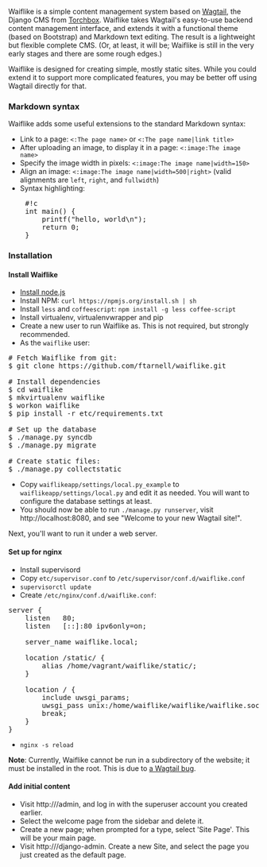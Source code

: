 Waiflike is a simple content management system based on
[Wagtail](https://github.com/torchbox/wagtail), the Django CMS from
[Torchbox](http://www.torchbox.com/).  Waiflike takes Wagtail's easy-to-use
backend content management interface, and extends it with a functional theme
(based on Bootstrap) and Markdown text editing.  The result is a lightweight
but flexible complete CMS.  (Or, at least, it will be; Waiflike is still in the
very early stages and there are some rough edges.)

Waiflike is designed for creating simple, mostly static sites.  While you could
extend it to support more complicated features, you may be better off using
Wagtail directly for that.

### Markdown syntax

Waiflike adds some useful extensions to the standard Markdown syntax:

* Link to a page: `<:The page name>` or `<:The page name|link title>`
* After uploading an image, to display it in a page: `<:image:The image name>`
* Specify the image width in pixels: `<:image:The image name|width=150>`
* Align an image: `<:image:The image name|width=500|right>` (valid alignments are `left`, `right`, and `fullwidth`)
* Syntax highlighting:

<pre>
    #!c
    int main() {
        printf("hello, world\n");
        return 0;
    }
</pre>

### Installation

#### Install Waiflike

* [Install node.js](https://github.com/joyent/node/wiki/Installing-Node.js-via-package-manager)
* Install NPM: `curl https://npmjs.org/install.sh | sh`
* Install `less` and `coffeescript`:  `npm install -g less coffee-script`
* Install virtualenv, virtualenvwrapper and pip
* Create a new user to run Waiflike as.  This is not required, but strongly
  recommended.
* As the `waiflike` user:

<pre>
# Fetch Waiflike from git:
$ git clone https://github.com/ftarnell/waiflike.git

# Install dependencies
$ cd waiflike
$ mkvirtualenv waiflike
$ workon waiflike
$ pip install -r etc/requirements.txt

# Set up the database
$ ./manage.py syncdb
$ ./manage.py migrate

# Create static files:
$ ./manage.py collectstatic
</pre>

* Copy `waiflikeapp/settings/local.py_example` to `waiflikeapp/settings/local.py`
  and edit it as needed.  You will want to configure the database settings at least.
* You should now be able to run `./manage.py runserver`, visit http://localhost:8080,
  and see "Welcome to your new Wagtail site!".

Next, you'll want to run it under a web server.

#### Set up for nginx

* Install supervisord
* Copy `etc/supervisor.conf` to `/etc/supervisor/conf.d/waiflike.conf`
* `supervisorctl update`
* Create `/etc/nginx/conf.d/waiflike.conf`:

<pre>
server {
	listen   80;
	listen   [::]:80 ipv6only=on;

	server_name waiflike.local;

	location /static/ {
		alias /home/vagrant/waiflike/static/;
	}

	location / {
		include uwsgi_params;
		uwsgi_pass unix:/home/waiflike/waiflike/waiflike.sock;
		break;
	}
}
</pre>

* `nginx -s reload`

**Note**: Currently, Waiflike cannot be run in a subdirectory of the website; it
must be installed in the root.  This is due to [a Wagtail bug](https://github.com/torchbox/wagtail/issues/69).

#### Add initial content

* Visit http://<url>/admin, and log in with the superuser account you created
  earlier.
* Select the welcome page from the sidebar and delete it.
* Create a new page; when prompted for a type, select 'Site Page'.  This will be
  your main page.
* Visit http://<url>/django-admin.  Create a new Site, and select the page you
  just created as the default page.
